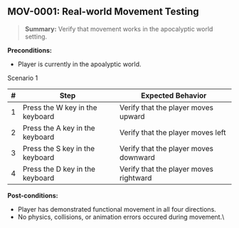 ## **MOV-0001:** Real-world Movement Testing  

> **Summary:** Verify that movement works in the apocalyptic world setting.  <br>

**Preconditions:** 

- Player is currently in the apoalyptic world.

Scenario 1 

 | \# | Step | Expected Behavior | 
 |----|------|-------------------| 
 |  1 |   Press the W key in the keyboard   | Verify that the player moves upward   | 
 |  2 |   Press the A key in the keyboard   | Verify that the player moves left   | 
 |  3 |   Press the S key in the keyboard   | Verify that the player moves downward   |  
 |  4 |   Press the D key in the keyboard   | Verify that the player moves rightward  |

**Post-conditions:**  

 - Player has demonstrated functional movement in all four directions.
 - No physics, collisions, or animation errors occured during movement.\